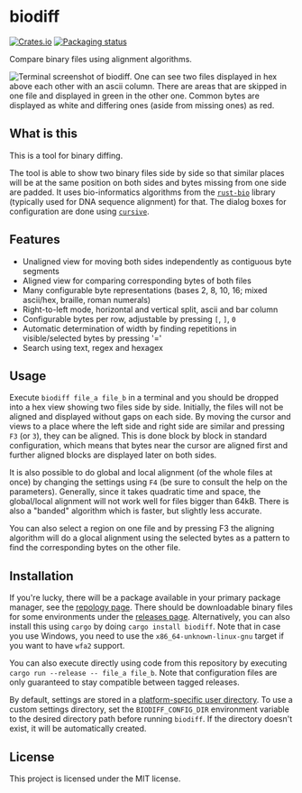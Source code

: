 biodiff
=======

[![Crates.io](https://img.shields.io/crates/v/biodiff)](https://crates.io/crates/biodiff)
[![Packaging status](https://repology.org/badge/tiny-repos/biodiff.svg)](https://repology.org/project/biodiff/versions)

Compare binary files using alignment algorithms.

![Terminal screenshot of biodiff. One can see two files displayed in hex above each other with an ascii column. There are areas that are skipped in one file and displayed in green in the other one. Common bytes are displayed as white and differing ones (aside from missing ones) as red.](https://user-images.githubusercontent.com/54916925/123559715-fda1aa80-d79d-11eb-8bcd-90316e388e48.png)

What is this
------------
This is a tool for binary diffing.

The tool is able to show two binary files side by side so that similar places will be at the same position on both sides
and bytes missing from one side are padded.
It uses bio-informatics algorithms from the [`rust-bio`](https://rust-bio.github.io/) library (typically used for DNA sequence alignment) for that.
The dialog boxes for configuration are done using [`cursive`](https://github.com/gyscos/cursive).

Features
--------
* Unaligned view for moving both sides independently as contiguous byte segments
* Aligned view for comparing corresponding bytes of both files
* Many configurable byte representations (bases 2, 8, 10, 16; mixed ascii/hex, braille, roman numerals)
* Right-to-left mode, horizontal and vertical split, ascii and bar column
* Configurable bytes per row, adjustable by pressing `[`, `]`, `0`
* Automatic determination of width by finding repetitions in visible/selected bytes by pressing '='
* Search using text, regex and hexagex

Usage
-----
Execute `biodiff file_a file_b` in a terminal and you should be dropped into a hex view showing two files side by side.
Initially, the files will not be aligned and displayed without gaps on each side.
By moving the cursor and views to a place where the left side and right side are similar and pressing `F3` (or `3`), they can be aligned.
This is done block by block in standard configuration, which means that bytes near the cursor are aligned first and further aligned blocks are displayed later on both sides.

It is also possible to do global and local alignment (of the whole files at once) by changing the settings using `F4` (be sure to consult the help on the parameters).
Generally, since it takes quadratic time and space, the global/local alignment will not work well for files bigger than 64kB.
There is also a "banded" algorithm which is faster, but slightly less accurate.

You can also select a region on one file and by pressing F3 the aligning algorithm will do a glocal alignment using the selected bytes as a pattern to find the corresponding bytes on the other file.

Installation
------------
If you're lucky, there will be a package available in your primary package manager, see the [repology page](https://repology.org/project/biodiff/versions).
There should be downloadable binary files for some environments under the [releases page](https://github.com/8051Enthusiast/biodiff/releases).
Alternatively, you can also install this using `cargo` by doing `cargo install biodiff`.
Note that in case you use Windows, you need to use the `x86_64-unknown-linux-gnu` target if you want to have `wfa2` support.

You can also execute directly using code from this repository by executing `cargo run --release -- file_a file_b`.
Note that configuration files are only guaranteed to stay compatible between tagged releases.

By default, settings are stored in a [platform-specific user directory](https://github.com/dirs-dev/dirs-rs#Features).
To use a custom settings directory, set the `BIODIFF_CONFIG_DIR` environment variable to the desired directory path before running `biodiff`.
If the directory doesn't exist, it will be automatically created.

License
-------
This project is licensed under the MIT license.

